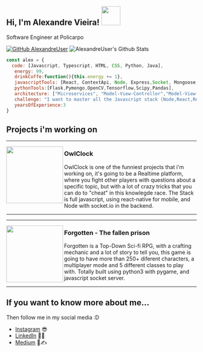 <h2> Hi, I'm Alexandre Vieira! <img src="https://media.giphy.com/media/14u2xf1flRHgacyWu6/giphy.gif" width="50"></h2>

<p>Software Engineer at <a>Policarpo</a></p>
</em></p>

[![GitHub AlexandreUser](https://img.shields.io/github/followers/AlexandreUser?label=follow&style=social)](https://github.com/AlexandreUser)
![AlexandreUser's Github Stats](https://github-readme-stats.vercel.app/api?username=AlexandreUser&show_icons=true)

```javascript
const alex = {
  code: [Javascript, Typescript, HTML, CSS, Python, Java],
   energy: 99,
   drinkCoffe:function(){this.energy += 1},
   javascriptTools: [React, ContextApi, Node, Express,Socket, Mongoose,Electron],
   pythonTools:[Flask,Pymongo,OpenCV,Tensorflow,Scipy,Pandas],
   architecture: ["Microservices", "Model-View-Controller","Model-View-ViewModel"],
   challenge: "I want to master all the Javascript stack (Node,React,React-native,Electron)",
   yearsOfExperience:3
}
```

## Projects i'm working on

  ---
 
 <p>
  
  <img width="150"  align='left' src="https://i.imgur.com/unNyfCM.png">
</p>
 
### OwlClock

OwlClock is one of the funniest projects that i'm working on, it's going to be a Realtime platform, where you fight other players with questions about a specific topic, but with a lot of crazy tricks that you can do to "cheat" in this knowlegde race. The Stack is full javascript, using react-native for mobile, and Node with socket.io in the backend.

 ---
  ---
 
 <p>
  
  <img width="150"  align='left' src="https://i.imgur.com/1gxPpu7.png">
</p>
 
### Forgotten - The fallen prison
 
 
 Forgotten is a Top-Down Sci-fi RPG, with a crafting mechanic and a lot of story to tell you, this game is going to have more than 250+ diferent characters, a multiplayer mode and 5 different classes to play with. Totally built using python3 with pygame, and javascript socket server.

 ---
## If you want to know more about me...

Then follow me in my social media :D

- [Instagram](https://www.instagram.com/alexandrevieira862/) 😎
- [LinkedIn](https://www.linkedin.com/in/alexandre-vieira-souza-junior/) 👨💼
- [Medium](https://medium.com/@av.souza2018) 👨✍️



